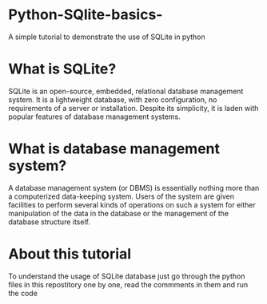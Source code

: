 # Python-SQlite-basics-
A simple tutorial to demonstrate the use of SQLite in python

<h1>What is SQLite?</h1>
<p>SQLite is an open-source, embedded, relational database management system. It is a lightweight database, with zero configuration, no requirements of a server or installation. Despite its simplicity, it is laden with popular features of database management systems.</p>

<h1>What is database management system?</h1>
<p>A database management system (or DBMS) is essentially nothing more than a computerized data-keeping system. Users of the system are given facilities to perform several kinds of operations on such a system for either manipulation of the data in the database or the management of the database structure itself.</p>

<h1>About this tutorial</h1>
<p>To understand the usage of SQLite database just go through the python files in this repostitory one by one, read the commments in them and run the code</p>

